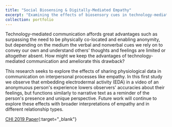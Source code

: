 ```yaml
---
title: "Social Biosensing & Digitally-Mediated Empathy"
excerpt: "Examining the effects of biosensory cues in technology-mediated communication.<br/><img src='/images/projects_mediatedemp.png'>"
collection: portfolio
---
```


Technology-mediated communication affords great advantages such as surpassing the need to be physically co-located and enabling anonymity, but depending on the medium the verbal and nonverbal cues we rely on to convey our own and understand others' thoughts and feelings are limited or altogether absent. How might we keep the advantages of technology-mediated communication and ameliorate this drawback?

This research seeks to explore the effects of sharing physiological data in communication on interpersonal processes like empathy. In this first study we observe that embedding electrodermal activity (EDA) in a video of an anonymuous person's experience lowers observers' accuracies about their feelings, but functions similarly to narrative text as a reminder of the person's presence and unique perspective. Future work will continue to explore these effects with broader interpretations of empathy and in different relationship types.


[CHI 2019 Paper](/files/Understanding_Digitally_Mediated_Empathy_CHI_2019.pdf){:target="_blank"}

